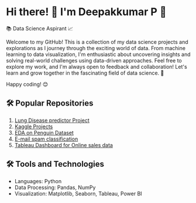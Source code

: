 <!DOCTYPE html>
<html>
<body>
  <h1>Hi there! 👋 I'm Deepakkumar P 🤖</h1>
  <p>📚 Data Science Aspirant 📈

Welcome to my GitHub! This is a collection of my data science projects and explorations as I journey through the exciting world of data. From machine learning to data visualization, I'm enthusiastic about uncovering insights and solving real-world challenges using data-driven approaches. Feel free to explore my work, and I'm always open to feedback and collaboration! Let's learn and grow together in the fascinating field of data science. 🚀

Happy coding! 😊</p>
  
  <h2>🛠️ Popular Repositories</h2>
  <ol>
    <li><a href="https://github.com/Deepmessy/Lung_disease_detector_project-](https://github.com/Deepmessy/Lung_disease_detector_project.git">Lung Disease predictor Project</a> </li>
    <li><a href="https://github.com/Deepmessy/Kaggle-projects-">Kaggle Projects</a> </li>
    <li><a href="https://github.com/Deepmessy/Penguin_dataset_-EDA-">EDA on Penguin Dataset</a> </li>
    <li><a href="https://github.com/Deepmessy/Spam-Email-classification-project">E-mail spam classification</a> </li>
    <li><a href="https://github.com/Deepmessy/Tableau_dashboard_for-retail_Stores_Project">Tableau Dashboard for Online sales data</a> </li>
  </ol>
  
  <h2>🛠️ Tools and Technologies</h2>
  <ul>
    <li>Languages: Python</li>
    <li>Data Processing: Pandas, NumPy</li>
    <li>Visualization: Matplotlib, Seaborn, Tableau, Power BI</li>
  </ul>
</body>
</html>
